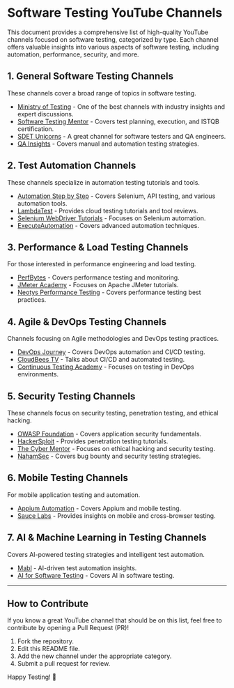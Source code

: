 # Software Testing YouTube Channels

This document provides a comprehensive list of high-quality YouTube channels focused on software testing, categorized by type. Each channel offers valuable insights into various aspects of software testing, including automation, performance, security, and more.

## **1. General Software Testing Channels**

These channels cover a broad range of topics in software testing.

- [Ministry of Testing](https://www.youtube.com/c/MinistryOfTesting) - One of the best channels with industry insights and expert discussions.
- [Software Testing Mentor](https://www.youtube.com/c/SoftwareTestingMentor) - Covers test planning, execution, and ISTQB certification.
- [SDET Unicorns](https://www.youtube.com/c/SDETUnicorns) - A great channel for software testers and QA engineers.
- [QA Insights](https://www.youtube.com/c/QAInsights) - Covers manual and automation testing strategies.

## **2. Test Automation Channels**

These channels specialize in automation testing tutorials and tools.

- [Automation Step by Step](https://www.youtube.com/c/AutomationStepByStep) - Covers Selenium, API testing, and various automation tools.
- [LambdaTest](https://www.youtube.com/c/LambdaTest) - Provides cloud testing tutorials and tool reviews.
- [Selenium WebDriver Tutorials](https://www.youtube.com/c/SeleniumWebDriverTutorials) - Focuses on Selenium automation.
- [ExecuteAutomation](https://www.youtube.com/c/ExecuteAutomation) - Covers advanced automation techniques.

## **3. Performance & Load Testing Channels**

For those interested in performance engineering and load testing.

- [PerfBytes](https://www.youtube.com/user/PerfBytes) - Covers performance testing and monitoring.
- [JMeter Academy](https://www.youtube.com/c/JMeterAcademy) - Focuses on Apache JMeter tutorials.
- [Neotys Performance Testing](https://www.youtube.com/c/NeotysTV) - Covers performance testing best practices.

## **4. Agile & DevOps Testing Channels**

Channels focusing on Agile methodologies and DevOps testing practices.

- [DevOps Journey](https://www.youtube.com/c/DevOpsJourney) - Covers DevOps automation and CI/CD testing.
- [CloudBees TV](https://www.youtube.com/c/CloudBeesTV) - Talks about CI/CD and automated testing.
- [Continuous Testing Academy](https://www.youtube.com/c/ContinuousTestingAcademy) - Focuses on testing in DevOps environments.

## **5. Security Testing Channels**

These channels focus on security testing, penetration testing, and ethical hacking.

- [OWASP Foundation](https://www.youtube.com/c/OWASPFoundation) - Covers application security fundamentals.
- [HackerSploit](https://www.youtube.com/c/HackerSploit) - Provides penetration testing tutorials.
- [The Cyber Mentor](https://www.youtube.com/c/TheCyberMentor) - Focuses on ethical hacking and security testing.
- [NahamSec](https://www.youtube.com/c/NahamSec) - Covers bug bounty and security testing strategies.

## **6. Mobile Testing Channels**

For mobile application testing and automation.

- [Appium Automation](https://www.youtube.com/c/AppiumAutomation) - Covers Appium and mobile testing.
- [Sauce Labs](https://www.youtube.com/c/SauceLabs) - Provides insights on mobile and cross-browser testing.

## **7. AI & Machine Learning in Testing Channels**

Covers AI-powered testing strategies and intelligent test automation.

- [Mabl](https://www.youtube.com/c/Mablhq) - AI-driven test automation insights.
- [AI for Software Testing](https://www.youtube.com/c/AIforSoftwareTesting) - Covers AI in software testing.

---

## **How to Contribute**

If you know a great YouTube channel that should be on this list, feel free to contribute by opening a Pull Request (PR)!

1. Fork the repository.
2. Edit this README file.
3. Add the new channel under the appropriate category.
4. Submit a pull request for review.

Happy Testing! 🎥
